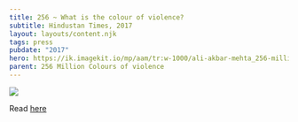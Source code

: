 ```yaml
---
title: 256 ~ What is the colour of violence?
subtitle: Hindustan Times, 2017
layout: layouts/content.njk
tags: press
pubdate: "2017"
hero: https://ik.imagekit.io/mp/aam/tr:w-1000/ali-akbar-mehta_256-million-colours-of-violence_detail_2017.jpg
parent: 256 Million Colours of violence
---
```

![](https://ik.imagekit.io/mp/aam/tr:w-1000/ht_256millcov.jpg)

Read [here](https://www.hindustantimes.com/art-and-culture/what-is-the-colour-of-violence-an-art-show-is-trying-to-find-out/story-1kJAkzgKgvnX4US0GkNq4H.html)
